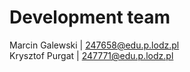 # Development team

Marcin Galewski | 247658@edu.p.lodz.pl\
Krysztof Purgat | 247771@edu.p.lodz.pl 


